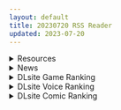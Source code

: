 ```yaml
---
layout: default
title: 20230720 RSS Reader
updated: 2023-07-20
---
```


<details class='content-parent'>
<summary>
Resources
</summary>
<details class='content-child'>
<summary>
<span class='rss-title'> 就喜欢脱衣服的变态 </span> <a class='rss-link' href='https://gmgard.com/gm123067' target='_blank'>&nbsp;</a>
<div class='rss-published'> 🕛 20230719 17:44:46</div>
</summary>
<img src="https://static.gmgard.us/Images/upload/10660200144466333.jpg" /><br /><p>每日一绘第十六天</p>
</details>
<details class='content-child'>
<summary>
<span class='rss-title'> [ワニマガジン社] COMIC快楽天 2023年08月号 </span> <a class='rss-link' href='https://www.hacg.sbs/wp/96848.html' target='_blank'>&nbsp;</a>
<div class='rss-published'> 🕛 20230719 13:53:09</div>
</summary>
汉化组还真是够肝，8月的杂志现在就汉化出来了 兄妹，双胞胎，巨乳各种属性都有。  &#8230; <a href="https://www.hacg.sbs/wp/96848.html">继续阅读 <span class="meta-nav">&#8594;</span></a>
</details>
<details class='content-child'>
<summary>
<span class='rss-title'> [Yapo] 宇佐井れいあとパパのいちゃラブえっち (オリジナル) </span> <a class='rss-link' href='https://gmgard.com/gm123065' target='_blank'>&nbsp;</a>
<div class='rss-published'> 🕛 20230719 13:49:29</div>
</summary>
<img src="https://static.gmgard.us/Images/upload/34914192149292962.jpg" /><br /><p>雌小鬼与鬼父乱伦交媾故事。</p>
</details>
<details class='content-child'>
<summary>
<span class='rss-title'> [自购][Steam官中][RJ174492][トキノコギリ 弓形锯]サキュバスプリズン~淫魔の巣食う一軒家~ 淫魔的巢食一轩家~ </span> <a class='rss-link' href='https://gmgard.com/gm123063' target='_blank'>&nbsp;</a>
<div class='rss-published'> 🕛 20230719 12:32:59</div>
</summary>
<img src="https://static.gmgard.us/Images/upload/18291191711328912.jpg" /><br /><p>
你被几个街头混混胁迫参加了一场入室抢劫。他们在把你带到受害者的家门口时告诉你说，这间屋子里面只住着三个女人，所以这票根本就没有失败的可能。

你蹑手蹑脚地走进了屋子，开始按照同伙的吩咐搜索起了值钱的东西。房间里黑得伸手不见五指，尽管你没发现什么值得拿走的物品，但是一切到目前为止都很顺利。

直到突如其来的尖叫声吓得你手足无措……


您的任务是利用手边的一切资源与道具，逃出未知的恐怖存在的手掌心</p>
</details>
<details class='content-child'>
<summary>
<span class='rss-title'> [无修正][未知字幕组][WHITE BEAR] CLEAVAGE 1+2 </span> <a class='rss-link' href='https://gmgard.com/gm123064' target='_blank'>&nbsp;</a>
<div class='rss-published'> 🕛 20230719 12:11:28</div>
</summary>
<img src="https://iili.io/HLSxxJ2.gif" /><br /><p>这是我从480的视频上找的字幕 大概有1-2秒的延迟 720p的字幕太辣眼睛了 姐姐和老师都想抢男主 然后就一起在教室里做了&nbsp;</p>
</details>
<details class='content-child'>
<summary>
<span class='rss-title'> 【新汉化作品】[ねこねこソフト] ラムネ / 波子汽水 汉化硬盘版[月见狐汉化组][2.32G][BDOD长期] </span> <a class='rss-link' href='https://www.snow-plus.net/read.php?tid=1888733' target='_blank'>&nbsp;</a>
<div class='rss-published'> 🕛 20230719 07:27:09</div>
</summary>
<img src='https://img.imoutomoe.net/\images/2023/07/19/0902c88c9fcb80cdd8509ddf2dd3012a.jpg'/>
<img src='https://img.imoutomoe.net/\images/2023/07/19/1ddc265c806cb3c10.jpg'/>
ラムネ 初回版 （このタイトルの関連商品）
ブランド：    ねこねこソフト（このブラ ..
</details>

</details>
<details class='content-parent'>
<summary>
News
</summary>

</details>
<details class='content-parent'>
<summary>
DLsite Game Ranking
</summary>
<details class='content-child'>
<summary>
<span class='rss-title'> 護身術道場 秘密のNTRレッスン [WAKUWAKU] </span> <a class='rss-link' href='https://www.dlsite.com/maniax/work/=/product_id/RJ01053661.html' target='_blank'>&nbsp;</a>
<div class='rss-published'> 🕛 20230720 13:09:40</div>
</summary>
<img src ="http://img.dlsite.jp/modpub/images2/work/doujin/RJ01054000/RJ01053661_img_main.jpg"/><br/>これはシミュレーション系のエロゲーで、ユーモアな要素が盛り込まれています。
</details>
<details class='content-child'>
<summary>
<span class='rss-title'> セイントギアフォース [メタモルフォーゼ] </span> <a class='rss-link' href='https://www.dlsite.com/maniax/work/=/product_id/RJ01002988.html' target='_blank'>&nbsp;</a>
<div class='rss-published'> 🕛 20230720 13:09:40</div>
</summary>
<img src ="http://img.dlsite.jp/modpub/images2/work/doujin/RJ01003000/RJ01002988_img_main.jpg"/><br/>闘中にセクハラされて犯される!戦闘エロ特化RPG!!
</details>
<details class='content-child'>
<summary>
<span class='rss-title'> Handyman Legend ハンディマン・レジェンド [超真剣Studio] </span> <a class='rss-link' href='https://www.dlsite.com/maniax/work/=/product_id/RJ01036146.html' target='_blank'>&nbsp;</a>
<div class='rss-published'> 🕛 20230720 13:09:40</div>
</summary>
<img src ="http://img.dlsite.jp/modpub/images2/work/doujin/RJ01037000/RJ01036146_img_main.jpg"/><br/>君はスマートフォンアプリで案件を受注しているハンディマンです。 お客様の家にある様々な問題を解決し、時には他の問題も「解決」してあげる...
</details>
<details class='content-child'>
<summary>
<span class='rss-title'> 鬼ヶ町オブザデッド ゾンビだらけの世界でも…やっぱりやりたい放題! 続・超フリーダムアクションRPG! [Pink Cafe Art] </span> <a class='rss-link' href='https://www.dlsite.com/maniax/work/=/product_id/RJ01049247.html' target='_blank'>&nbsp;</a>
<div class='rss-published'> 🕛 20230720 13:09:40</div>
</summary>
<img src ="http://img.dlsite.jp/modpub/images2/work/doujin/RJ01050000/RJ01049247_img_main.jpg"/><br/>ゾンビだらけになってしまった世界でもヤることは一緒…?突如フタナリになってしまった主人公のミヤコは、無事下の姿に戻れるのか!?さらにカオスになった超フリーダムアクションRPG「鬼と共に生きる町」スピンオフ!
</details>
<details class='content-child'>
<summary>
<span class='rss-title'> NTRaholic(チホネトラレケイカク) [Ntraholic] </span> <a class='rss-link' href='https://www.dlsite.com/maniax/work/=/product_id/RJ384983.html' target='_blank'>&nbsp;</a>
<div class='rss-published'> 🕛 20230720 13:09:40</div>
</summary>
<img src ="http://img.dlsite.jp/modpub/images2/work/doujin/RJ385000/RJ384983_img_main.jpg"/><br/>生活に困っていた夫婦の二人は“あなた”のマンションに引っ越してきた。妻の方はすごくセクシーな身体付きがして、“あなた”は美しい妻の千穂を狙い、安い家賃で部屋を提供してあげた。人妻の攻略が好みの“あなた”は魂を賭け金として、悪魔と賭けをした。賭けによって、“あなた”は悪魔の力を手に入れた。清らかな千穂、その天使のような顔の下には、一体どんな物が潜んでいるのでしょうか。
</details>

</details>
<details class='content-parent'>
<summary>
DLsite Voice Ranking
</summary>
<details class='content-child'>
<summary>
<span class='rss-title'> 【10日間限定イラスト同梱】甘やかし上手で癒してくれる同棲お姉ちゃん。【癒しおま◯こ×添い寝えっち】 [桃色みんと] </span> <a class='rss-link' href='https://www.dlsite.com/maniax/work/=/product_id/RJ01065779.html' target='_blank'>&nbsp;</a>
<div class='rss-published'> 🕛 20230720 13:09:42</div>
</summary>
<img src ="http://img.dlsite.jp/modpub/images2/work/doujin/RJ01066000/RJ01065779_img_main.jpg"/><br/>貴方を溺愛して止まないエッチなお姉ちゃんに、ひたすら甘やかし添い寝で囁きおま◯こをされたい…。「君だけの甘トロ溺愛おまんこで...おかしくなっちゃえ...♪」甘えん坊の貴方を小さい頃からお世話してくれるドスケベなお姉ちゃん。大きなおっぱいに包まれる贅沢なぬくぬくオマ◯コ性活を始めてみませんか?
</details>
<details class='content-child'>
<summary>
<span class='rss-title'> 【心痛抉擇】女友還是辣妹,應該怎麼選呢～【中文音聲】 [Night Story 夜來聲聆] </span> <a class='rss-link' href='https://www.dlsite.com/maniax/work/=/product_id/RJ01074820.html' target='_blank'>&nbsp;</a>
<div class='rss-published'> 🕛 20230720 13:09:42</div>
</summary>
<img src ="http://img.dlsite.jp/modpub/images2/work/doujin/RJ01075000/RJ01074820_img_main.jpg"/><br/>姿瑜是跟你在一起快8年的青梅竹馬女友,你們的感情融洽,但她不知道其實你會偷偷背著她外遇。外遇對象詩婷無論外表還是愛愛技巧方面都很對你胃口。然而某一次約炮的時候,詩婷竟突然跟你告白……相處八年的感情,送到嘴邊的辣妹,你會怎麼選呢?
</details>
<details class='content-child'>
<summary>
<span class='rss-title'> 【碧蓝航线ASMR】治愈指挥官小队！腓特烈大帝的午夜摇篮曲 [アトリエメール] </span> <a class='rss-link' href='https://www.dlsite.com/maniax/work/=/product_id/RJ01074277.html' target='_blank'>&nbsp;</a>
<div class='rss-published'> 🕛 20230720 13:09:42</div>
</summary>
<img src ="http://img.dlsite.jp/modpub/images2/work/doujin/RJ01075000/RJ01074277_img_main.jpg"/><br/>「谁能最好地治愈我的孩子……真是毫无意义的争论呢」
</details>
<details class='content-child'>
<summary>
<span class='rss-title'> いつも余裕たっぷりの井上先輩は、実はアナルがクソ弱い [DLsite × AliosArvin] </span> <a class='rss-link' href='https://www.dlsite.com/maniax/work/=/product_id/RJ01053787.html' target='_blank'>&nbsp;</a>
<div class='rss-published'> 🕛 20230720 13:09:42</div>
</summary>
<img src ="http://img.dlsite.jp/modpub/images2/work/doujin/RJ01054000/RJ01053787_img_main.jpg"/><br/>ところどころSっぽいアリス先輩ですが、 とある間違いから、あなたの前で、あなた以外誰にも見せたことのない『弱点』を晒してしまい――!?
</details>
<details class='content-child'>
<summary>
<span class='rss-title'> 気になるあの子を、常識改変で肉奴隷に堕とす [スイカ熟成保証委員会] </span> <a class='rss-link' href='https://www.dlsite.com/maniax/work/=/product_id/RJ438225.html' target='_blank'>&nbsp;</a>
<div class='rss-published'> 🕛 20230720 13:09:42</div>
</summary>
<img src ="http://img.dlsite.jp/modpub/images2/work/doujin/RJ439000/RJ438225_img_main.jpg"/><br/>無表情クールな美少女JKを、常識改変で肉奴隷に堕とします
</details>

</details>
<details class='content-parent'>
<summary>
DLsite Comic Ranking
</summary>
<details class='content-child'>
<summary>
<span class='rss-title'> 寄生されてHなエイリアンにされちゃう娘の話 Alien's Egg 「Abandoned Ship」 [Heno2] </span> <a class='rss-link' href='https://www.dlsite.com/maniax/work/=/product_id/RJ01053011.html' target='_blank'>&nbsp;</a>
<div class='rss-published'> 🕛 20230720 13:09:45</div>
</summary>
<img src ="http://img.dlsite.jp/modpub/images2/work/doujin/RJ01054000/RJ01053011_img_main.jpg"/><br/>寄生されてHなエイリアンにされちゃう娘たちの話。寄生・異形化・悪堕ちアリの成人向け漫画です。
</details>
<details class='content-child'>
<summary>
<span class='rss-title'> 平凡JKとふしぎなおクスリ [Yumemi Dream Land] </span> <a class='rss-link' href='https://www.dlsite.com/maniax/work/=/product_id/RJ01072394.html' target='_blank'>&nbsp;</a>
<div class='rss-published'> 🕛 20230720 13:09:45</div>
</summary>
<img src ="http://img.dlsite.jp/modpub/images2/work/doujin/RJ01073000/RJ01072394_img_main.jpg"/><br/>クラスの人気者に誘われて、カラオケに行った平凡なJKミキ。気が付けば、2つの穴の処女が奪われていて……。
</details>
<details class='content-child'>
<summary>
<span class='rss-title'> 雌猫としての調教を受けるメス男子 [文土水口] </span> <a class='rss-link' href='https://www.dlsite.com/maniax/work/=/product_id/RJ01078407.html' target='_blank'>&nbsp;</a>
<div class='rss-published'> 🕛 20230720 13:09:45</div>
</summary>
<img src ="http://img.dlsite.jp/modpub/images2/work/doujin/RJ01079000/RJ01078407_img_main.jpg"/><br/>服従したいメス男子がお尻とお腹を拡張調教される話
</details>
<details class='content-child'>
<summary>
<span class='rss-title'> 女子校の性欲処理係として編入した男子生徒による記録 [あのんの大洪水伝説] </span> <a class='rss-link' href='https://www.dlsite.com/maniax/work/=/product_id/RJ439801.html' target='_blank'>&nbsp;</a>
<div class='rss-published'> 🕛 20230720 13:09:45</div>
</summary>
<img src ="http://img.dlsite.jp/modpub/images2/work/doujin/RJ440000/RJ439801_img_main.jpg"/><br/>これは女子校でただ一人の男子である『性欲処理係』のあなたと 欲求不満なドスケベ女子達との濃厚変態プレイの記録である──… 女子校に編入させられたあなたを待っていたのは、思春期でムラムラが止まらない女の子たちとの淫らな日々!?溜まりに溜まった性欲とこじれまくった性癖を解放すべく、 あの手この手であなたに変態プレイを求めてくる彼女達… ド淫乱なニオイフェチ女子に囲まれた、スケベ過ぎる学園性活!
</details>
<details class='content-child'>
<summary>
<span class='rss-title'> 退魔師の淫堕-相馬日奈編(2) [New World] </span> <a class='rss-link' href='https://www.dlsite.com/maniax/work/=/product_id/RJ01076977.html' target='_blank'>&nbsp;</a>
<div class='rss-published'> 🕛 20230720 13:09:45</div>
</summary>
<img src ="http://img.dlsite.jp/modpub/images2/work/doujin/RJ01077000/RJ01076977_img_main.jpg"/><br/>少女退魔師の末路、私が知らないところで、幼馴染は見知らぬ人と変わった
</details>

</details>

